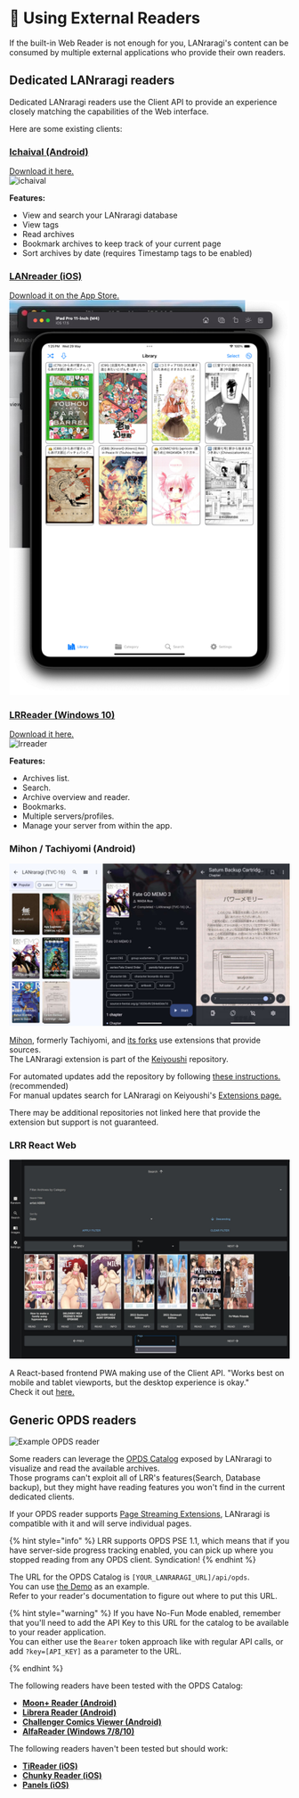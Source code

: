 # 📱 Using External Readers

If the built-in Web Reader is not enough for you, LANraragi's content can be consumed by multiple external applications who provide their own readers.

## Dedicated LANraragi readers

Dedicated LANraragi readers use the Client API to provide an experience closely matching the capabilities of the Web interface.

Here are some existing clients:

### [Ichaival (Android)](https://github.com/Utazukin/Ichaival)

[Download it here.](https://github.com/Utazukin/Ichaival)\
![ichaival](<../.screenshots/ichaival.png>)

**Features:**

* View and search your LANraragi database
* View tags
* Read archives
* Bookmark archives to keep track of your current page
* Sort archives by date (requires Timestamp tags to be enabled)

### [LANreader (iOS)](https://github.com/Doraemoe/LANreader)

[Download it on the App Store.](https://github.com/Doraemoe/LANreader)\
![dureader](../.screenshots/dureader.jpg)

### [LRReader (Windows 10)](https://github.com/Guerra24/LRReader)

[Download it here.](https://github.com/Guerra24/LRReader)\
![lrreader](<https://s3.guerra24.net/projects/lrr/screenshots/01.png>)

**Features:**

* Archives list.
* Search.
* Archive overview and reader.
* Bookmarks.
* Multiple servers/profiles.
* Manage your server from within the app.

### Mihon / Tachiyomi (Android)

![Mihon / Tachiyomi](<../.screenshots/tachiyomi.jpg>)

[Mihon](https://mihon.app), formerly Tachiyomi, and [its forks](https://mihon.app/forks/) use extensions that provide sources.  
The LANraragi extension is part of the [Keiyoushi](https://github.com/keiyoushi) repository.

For automated updates add the repository by following [these instructions.](https://keiyoushi.github.io/docs/guides/getting-started#adding-the-extension-repo) (recommended)  
For manual updates search for LANraragi on Keiyoushi's [Extensions page.](https://keiyoushi.github.io/extensions/)

There may be additional repositories not linked here that provide the extension but support is not guaranteed.

### LRR React Web

![LRR React-Web](../.screenshots/lrr_react.jpg)

A React-based frontend PWA making use of the Client API. "Works best on mobile and tablet viewports, but the desktop experience is okay."  
Check it out [here.](https://github.com/hibikikuze4dan/lanraragi-react-web)

## Generic OPDS readers

![Example OPDS reader](<../.screenshots/opds.jpg>)

Some readers can leverage the [OPDS Catalog](https://opds.io) exposed by LANraragi to visualize and read the available archives.  
Those programs can't exploit all of LRR's features(Search, Database backup), but they might have reading features you won't find in the current dedicated clients.  

If your OPDS reader supports [Page Streaming Extensions](https://anansi-project.github.io/docs/opds-pse/intro), LANraragi is compatible with it and will serve individual pages.  

{% hint style="info" %}
LRR supports OPDS PSE 1.1, which means that if you have server-side progress tracking enabled, you can pick up where you stopped reading from any OPDS client. Syndication!
{% endhint %}

The URL for the OPDS Catalog is `[YOUR_LANRARAGI_URL]/api/opds`.  
You can use [the Demo](https://lrr.tvc-16.science/api/opds) as an example.  
Refer to your reader's documentation to figure out where to put this URL.

{% hint style="warning" %}
If you have No-Fun Mode enabled, remember that you'll need to add the API Key to this URL for the catalog to be available to your reader application.  
You can either use the `Bearer` token approach like with regular API calls, or add `?key=[API_KEY]` as a parameter to the URL.

{% endhint %}

The following readers have been tested with the OPDS Catalog:

* [**Moon+ Reader (Android)**](https://play.google.com/store/apps/details?id=com.flyersoft.moonreader)
* [**Librera Reader (Android)**](https://librera.mobi)
* [**Challenger Comics Viewer (Android)**](https://play.google.com/store/apps/details?id=org.kill.geek.bdviewer)
* [**AlfaReader (Windows 7/8/10)**](https://www.alfareader.org)

The following readers haven't been tested but should work:

* [**TiReader (iOS)**](http://tireader.com)
* [**Chunky Reader (iOS)**](http://chunkyreader.com)
* [**Panels (iOS)**](https://panels.app/)
